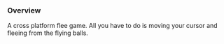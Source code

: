 ### Overview

A cross platform flee game.
All you have to do is moving your cursor and fleeing from the flying balls.